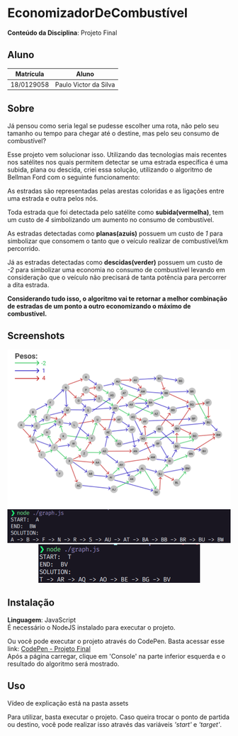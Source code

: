 # EconomizadorDeCombustível

**Conteúdo da Disciplina**: Projeto Final<br>

## Aluno
|Matrícula | Aluno |
| -- | -- |
| 18/0129058  |  Paulo Victor da Silva |

## Sobre 
Já pensou como seria legal se pudesse escolher uma rota, não pelo seu tamanho ou tempo para chegar até o destine, mas pelo seu consumo de combustível? 

Esse projeto vem solucionar isso. Utilizando das tecnologias mais recentes nos satélites nos quais permitem detectar se uma estrada específica é uma subida, plana ou descida, criei essa solução, utilizando o algoritmo de Bellman Ford com o seguinte funcionamento:

As estradas são representadas pelas arestas coloridas e as ligações entre uma estrada e outra pelos nós.

Toda estrada que foi detectada pelo satélite como **subida(vermelha)**, tem um custo de _4_ simbolizando um aumento no consumo de combustível.

As estradas detectadas como **planas(azuis)** possuem um custo de _1_ para simbolizar que consomem o tanto que o veículo realizar de combustível/km percorrido.

Já as estradas detectadas como **descidas(verder)** possuem um custo de _-2_ para simbolizar uma economia no consumo de combustível levando em consideração que o veículo não precisará de tanta potência para percorrer a dita estrada.

**Considerando tudo isso, o algoritmo vai te retornar a melhor combinação de estradas de um ponto a outro economizando o máximo de combustível.**

## Screenshots
<p align="center">
  <img alt="Grafo"  src="https://github.com/projeto-de-algoritmos/EconomizadorDeCombustivel/blob/master/assets/grafo.png" />

  <img alt="Solução 1"  src="https://github.com/projeto-de-algoritmos/EconomizadorDeCombustivel/blob/master/assets/solucao1.png" />

  <img alt="Solução 2"  src="https://github.com/projeto-de-algoritmos/EconomizadorDeCombustivel/blob/master/assets/solucao2.png" />
</p>

## Instalação 
**Linguagem**: JavaScript<br>
É necessário o NodeJS instalado para executar o projeto.<br>

Ou você pode executar o projeto através do CodePen. Basta acessar esse link: [CodePen - Projeto Final](https://codepen.io/twistershark/pen/XWjdGdL)<br>
Após a página carregar, clique em 'Console' na parte inferior esquerda e o resultado do algoritmo será mostrado.

## Uso 

Vídeo de explicação está na pasta assets<br>

Para utilizar, basta executar o projeto. Caso queira trocar o ponto de partida ou destino, você pode realizar isso através das variáveis _'start'_ e _'target'_.




